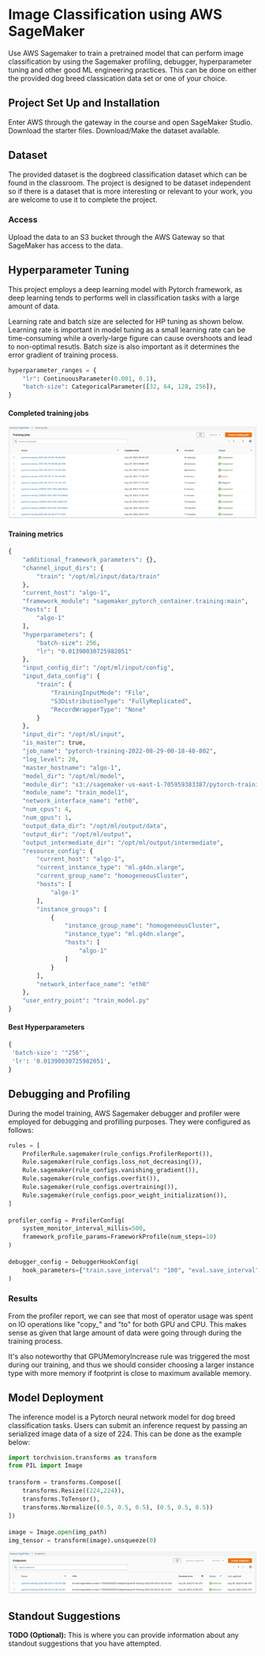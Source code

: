 # Image Classification using AWS SageMaker

Use AWS Sagemaker to train a pretrained model that can perform image classification by using the Sagemaker profiling, debugger, hyperparameter tuning and other good ML engineering practices. This can be done on either the provided dog breed classication data set or one of your choice.

## Project Set Up and Installation
Enter AWS through the gateway in the course and open SageMaker Studio. 
Download the starter files.
Download/Make the dataset available. 

## Dataset
The provided dataset is the dogbreed classification dataset which can be found in the classroom.
The project is designed to be dataset independent so if there is a dataset that is more interesting or relevant to your work, you are welcome to use it to complete the project.

### Access
Upload the data to an S3 bucket through the AWS Gateway so that SageMaker has access to the data. 

## Hyperparameter Tuning
This project employs a deep learning model with Pytorch framework, as deep learning tends to performs well in classification tasks with a large amount of data. 

Learning rate and batch size are selected for HP tuning as shown below. Learning rate is important in model tuning as a small learning rate can be time-consuming while a overly-large figure can cause overshoots and lead to non-optimal resutls. Batch size is also important as it determines the error gradient of training process. 

```python
hyperparameter_ranges = {
    "lr": ContinuousParameter(0.001, 0.1),
    "batch-size": CategoricalParameter([32, 64, 128, 256]),
}
```

#### Completed training jobs
![Training Jobs](imgs/training_jobs.png)

#### Training metrics
```python
{
    "additional_framework_parameters": {},
    "channel_input_dirs": {
        "train": "/opt/ml/input/data/train"
    },
    "current_host": "algo-1",
    "framework_module": "sagemaker_pytorch_container.training:main",
    "hosts": [
        "algo-1"
    ],
    "hyperparameters": {
        "batch-size": 256,
        "lr": "0.01390030725982051"
    },
    "input_config_dir": "/opt/ml/input/config",
    "input_data_config": {
        "train": {
            "TrainingInputMode": "File",
            "S3DistributionType": "FullyReplicated",
            "RecordWrapperType": "None"
        }
    },
    "input_dir": "/opt/ml/input",
    "is_master": true,
    "job_name": "pytorch-training-2022-08-29-00-18-40-802",
    "log_level": 20,
    "master_hostname": "algo-1",
    "model_dir": "/opt/ml/model",
    "module_dir": "s3://sagemaker-us-east-1-705959383387/pytorch-training-2022-08-29-00-18-40-802/source/sourcedir.tar.gz",
    "module_name": "train_model1",
    "network_interface_name": "eth0",
    "num_cpus": 4,
    "num_gpus": 1,
    "output_data_dir": "/opt/ml/output/data",
    "output_dir": "/opt/ml/output",
    "output_intermediate_dir": "/opt/ml/output/intermediate",
    "resource_config": {
        "current_host": "algo-1",
        "current_instance_type": "ml.g4dn.xlarge",
        "current_group_name": "homogeneousCluster",
        "hosts": [
            "algo-1"
        ],
        "instance_groups": [
            {
                "instance_group_name": "homogeneousCluster",
                "instance_type": "ml.g4dn.xlarge",
                "hosts": [
                    "algo-1"
                ]
            }
        ],
        "network_interface_name": "eth0"
    },
    "user_entry_point": "train_model.py"
}
```

#### Best Hyperparameters
```python
{
 'batch-size': '"256"',
 'lr': '0.01390030725982051',
}
```

## Debugging and Profiling
During the model training, AWS Sagemaker debugger and profiler were employed for debugging and profilling purposes. They were configured as follows:
```python
rules = [
    ProfilerRule.sagemaker(rule_configs.ProfilerReport()),
    Rule.sagemaker(rule_configs.loss_not_decreasing()),
    Rule.sagemaker(rule_configs.vanishing_gradient()),
    Rule.sagemaker(rule_configs.overfit()),
    Rule.sagemaker(rule_configs.overtraining()),
    Rule.sagemaker(rule_configs.poor_weight_initialization()),
]

profiler_config = ProfilerConfig(
    system_monitor_interval_millis=500, 
    framework_profile_params=FrameworkProfile(num_steps=10)
)

debugger_config = DebuggerHookConfig(
    hook_parameters={"train.save_interval": "100", "eval.save_interval": "10"}
)
```

### Results
From the profiler report, we can see that most of operator usage was spent on IO operations like "copy_" and "to" for both GPU and CPU. This makes sense as given that large amount of data were going through during the training process. 

It's also noteworthy that GPUMemoryIncrease rule was triggered the most during our training, and thus we should consider choosing a larger instance type with more memory if footprint is close to maximum available memory. 

## Model Deployment
The inference model is a Pytorch neural network model for dog breed classification tasks. Users can submit an inference request by passing an serialized image data of a size of 224. This can be done as the example below:
```python
import torchvision.transforms as transform
from PIL import Image

transform = transforms.Compose([
    transforms.Resize((224,224)),
    transforms.ToTensor(),
    transforms.Normalize((0.5, 0.5, 0.5), (0.5, 0.5, 0.5))
])

image = Image.open(img_path)
img_tensor = transform(image).unsqueeze(0) 

```

![Endpoints](imgs/endpoints.png)

## Standout Suggestions
**TODO (Optional):** This is where you can provide information about any standout suggestions that you have attempted.
